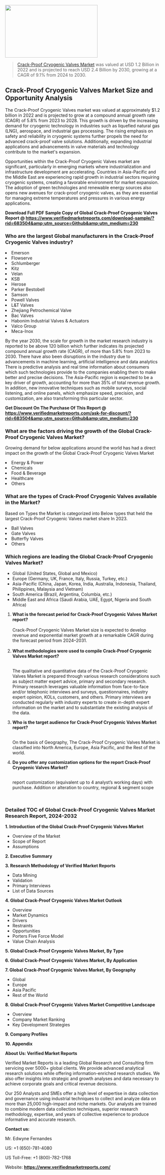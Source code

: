 <img src="https://ffe5etoiles.com/wp-content/uploads/2024/12/MST1-300x171.png" alt="" width="300" height="171" class="alignnone size-medium wp-image-20088" /><blockquote><p><p><a href="https://www.verifiedmarketreports.com/download-sample/?rid=683504&utm_source=Github&utm_medium=230" target="_blank">Crack-Proof Cryogenic Valves Market</a> was valued at USD 1.2 Billion in 2022 and is projected to reach USD 2.4 Billion by 2030, growing at a CAGR of 9.1% from 2024 to 2030.</p></blockquote><p><h2>Crack-Proof Cryogenic Valves Market Size and Opportunity Analysis</h2><p>The Crack-Proof Cryogenic Valves market was valued at approximately $1.2 billion in 2022 and is projected to grow at a compound annual growth rate (CAGR) of 5.8% from 2023 to 2028. This growth is driven by the increasing demand for cryogenic technology in industries such as liquefied natural gas (LNG), aerospace, and industrial gas processing. The rising emphasis on safety and reliability in cryogenic systems further propels the need for advanced crack-proof valve solutions. Additionally, expanding industrial applications and advancements in valve materials and technology contribute to the market's expansion.</p><p>Opportunities within the Crack-Proof Cryogenic Valves market are significant, particularly in emerging markets where industrialization and infrastructure development are accelerating. Countries in Asia-Pacific and the Middle East are experiencing rapid growth in industrial sectors requiring cryogenic systems, creating a favorable environment for market expansion. The adoption of green technologies and renewable energy sources also opens new avenues for crack-proof cryogenic valves, as they are essential for managing extreme temperatures and pressures in various energy applications.</p></p><p class=""><strong>Download Full PDF Sample Copy of Global Crack-Proof Cryogenic Valves Report @ <a href="https://www.verifiedmarketreports.com/download-sample/?rid=683504&amp;utm_source=Github&amp;utm_medium=230" target="_blank">https://www.verifiedmarketreports.com/download-sample/?rid=683504&amp;utm_source=Github&amp;utm_medium=230</a></strong></p><h3 id="" class="">Who are the largest Global manufacturers in the Crack-Proof Cryogenic Valves industry?</h3><p><li>Emerson</li><li> Flowserve</li><li> Schlumberger</li><li> Kitz</li><li> Velan</li><li> KSB</li><li> Herose</li><li> Parker Bestobell</li><li> Samson</li><li> Powell Valves</li><li> L&T Valves</li><li> Zhejiang Petrochemical Valve</li><li> Bac Valves</li><li> Habonim Industrial Valves & Actuators</li><li> Valco Group</li><li> Meca-Inox</li></p><div class=""><div class="" dir="" data-message-author-role="" data-message-id="" data-message-model-slug=""><div class=""><div class=""><div class=""><div class="" dir="" data-message-author-role="" data-message-id="" data-message-model-slug=""><div class=""><div class=""><p>By the year 2030, the scale for growth in the market research industry is reported to be above 120 billion which further indicates its projected compound annual growth rate (CAGR), of more than 5.8% from 2023 to 2030. There have also been disruptions in the industry due to advancements in machine learning, artificial intelligence and data analytics There is predictive analysis and real time information about consumers which such technologies provide to the companies enabling them to make better and precise decisions. The Asia-Pacific region is expected to be a key driver of growth, accounting for more than 35% of total revenue growth. In addition, new innovative techniques such as mobile surveys, social listening, and online panels, which emphasize speed, precision, and customization, are also transforming this particular sector.</p><p><strong>Get Discount On The Purchase Of This Report @&nbsp; <a href="https://www.verifiedmarketreports.com/ask-for-discount/?rid=683504&amp;utm_source=Github&amp;utm_medium=230" target="_blank">https://www.verifiedmarketreports.com/ask-for-discount/?rid=683504&amp;utm_source=Github&amp;utm_medium=230</a></strong></p></div></div></div></div></div></div></div></div><h3 id="" class="">What are the factors driving the growth of the Global Crack-Proof Cryogenic Valves Market?</h3><p id="" class="">Growing demand for below applications around the world has had a direct impact on the growth of the Global Crack-Proof Cryogenic Valves Market</p><p id="" class=""><li>Energy & Power</li><li> Chemicals</li><li> Food & Beverage</li><li> Healthcare</li><li> Others</li></p><h3 id="" class="">What are the types of Crack-Proof Cryogenic Valves available in the Market?</h3><p id="" class="">Based on Types the Market is categorized into Below types that held the largest Crack-Proof Cryogenic Valves market share In 2023.</p><p id="" class=""><li>Ball Valves</li><li> Gate Valves</li><li> Butterfly Valves</li><li> Others</li></p><h3 id="" class="">Which regions are leading the Global Crack-Proof Cryogenic Valves Market?</h3><ul><li>Global (United States, Global and Mexico)</li><li>Europe (Germany, UK, France, Italy, Russia, Turkey, etc.)</li><li>Asia-Pacific (China, Japan, Korea, India, Australia, Indonesia, Thailand, Philippines, Malaysia and Vietnam)</li><li>South America (Brazil, Argentina, Columbia, etc.)</li><li>Middle East and Africa (Saudi Arabia, UAE, Egypt, Nigeria and South Africa)</li></ul><p><ol><li><strong>What is the forecast period for Crack-Proof Cryogenic Valves Market report?<br /></strong><br /><span data-sheets-root="1" data-sheets-value="{&quot;1&quot;:2,&quot;2&quot;:&quot;XXXX size is expected to develop revenue and exponential market growth at a remarkable CAGR during the forecast period from 2024&ndash;2030.&quot;}" data-sheets-userformat="{&quot;2&quot;:12674,&quot;4&quot;:{&quot;1&quot;:2,&quot;2&quot;:16776960},&quot;10&quot;:2,&quot;11&quot;:0,&quot;15&quot;:&quot;Arial&quot;,&quot;16&quot;:12}">Crack-Proof Cryogenic Valves Market size is expected to develop revenue and exponential market growth at a remarkable CAGR during the forecast period from 2024&ndash;2031.</span><br /><br /></li><li><strong>What methodologies were used to compile Crack-Proof Cryogenic Valves Market report?<br /><br /></strong><p>The qualitative and quantitative data of the&nbsp;Crack-Proof Cryogenic Valves Market is prepared through various research considerations such as subject matter expert advice, primary and secondary research. Primary research leverages valuable information from face-to-face and/or telephonic interviews and surveys, questionnaires, industry expert opinion, KOLs, customers, and others. Primary interviews are conducted regularly with industry experts to create in-depth expert information on the market and to substantiate the existing analysis of the data.&nbsp;</p></li><li><strong>Who is the target audience for Crack-Proof Cryogenic Valves Market report?<br /><br /></strong><p>On the basis of Geography, The&nbsp;Crack-Proof Cryogenic Valves Market is classified into North America, Europe, Asia Pacific, and the Rest of the world.</p></li><li><strong>Do you offer any customization options for the report Crack-Proof Cryogenic Valves Market?<br /><br /></strong><p>report customization (equivalent up to 4 analyst&rsquo;s working days) with purchase. Addition or alteration to country, regional &amp; segment scope</p><p>&nbsp;</p></li></ol></p><h3 id="" class="">Detailed TOC of Global Crack-Proof Cryogenic Valves Market Research Report, 2024-2032</h3><p id="" class=""><strong>1. Introduction of the Global Crack-Proof Cryogenic Valves Market</strong></p><ul><li>Overview of the Market</li><li>Scope of Report</li><li>Assumptions</li></ul><p id="" class=""><strong>2. Executive Summary</strong></p><p id="" class=""><strong>3. Research Methodology of&nbsp;Verified Market Reports</strong></p><ul><li>Data Mining</li><li>Validation</li><li>Primary Interviews</li><li>List of Data Sources</li></ul><p id="" class=""><strong>4. Global Crack-Proof Cryogenic Valves Market Outlook</strong></p><ul><li>Overview</li><li>Market Dynamics</li><li>Drivers</li><li>Restraints</li><li>Opportunities</li><li>Porters Five Force Model</li><li>Value Chain Analysis</li></ul><p id="" class=""><strong>5. Global Crack-Proof Cryogenic Valves Market, By&nbsp;Type</strong></p><p id="" class=""><strong>6. Global Crack-Proof Cryogenic Valves Market, By Application</strong></p><p id="" class=""><strong>7. Global Crack-Proof Cryogenic Valves Market, By Geography</strong></p><ul><li>Global</li><li>Europe</li><li>Asia Pacific</li><li>Rest of the World</li></ul><p id="" class=""><strong>8. Global Crack-Proof Cryogenic Valves Market Competitive Landscape</strong></p><ul><li>Overview</li><li>Company Market Ranking</li><li>Key Development Strategies</li></ul><p id="" class=""><strong>9. Company Profiles</strong></p><p id="" class=""><strong>10. Appendix</strong></p><p id="" class=""><strong>About Us: Verified Market Reports</strong></p><p id="" class="">Verified Market Reports is a leading Global Research and Consulting firm servicing over 5000+ global clients. We provide advanced analytical research solutions while offering information-enriched research studies. We also offer insights into strategic and growth analyses and data necessary to achieve corporate goals and critical revenue decisions.</p><p id="" class="">Our 250 Analysts and SMEs offer a high level of expertise in data collection and governance using industrial techniques to collect and analyze data on more than 25,000 high-impact and niche markets. Our analysts are trained to combine modern data collection techniques, superior research methodology, expertise, and years of collective experience to produce informative and accurate research.</p><p id="" class=""><strong>Contact us:</strong></p><p id="" class="">Mr. Edwyne Fernandes</p><p id="" class="">US: +1 (650)-781-4080</p><p id="" class="">US Toll-Free: +1 (800)-782-1768</p><p id="" class="">Website: <a target="" data-test-app-aware-link=""><strong>https://www.verifiedmarketreports.com/</strong></a></p>
